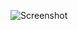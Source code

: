 ![Screenshot](https://raw.githubusercontent.com/Cryakl/Ultimate-RAT-Collection/refs/heads/main/LostDoor/Lost%20Door%20v9.2%20Aous/Screenshot.png)
